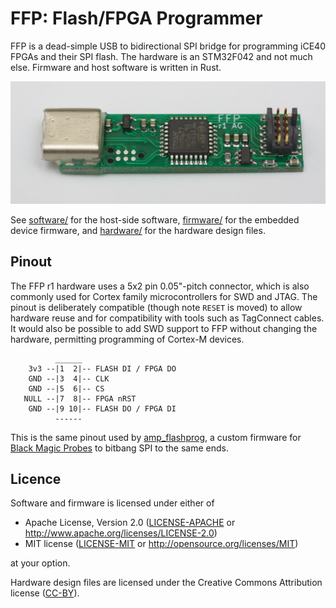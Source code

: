 # FFP: Flash/FPGA Programmer

FFP is a dead-simple USB to bidirectional SPI bridge for programming iCE40
FPGAs and their SPI flash. The hardware is an STM32F042 and not much else.
Firmware and host software is written in Rust.

![Photo of FFP PCB](ffp_pcb.jpg)

See [software/](software/) for the host-side software, [firmware/](firmware/)
for the embedded device firmware, and [hardware/](hardware/ffp/) for the
hardware design files.

## Pinout

The FFP r1 hardware uses a 5x2 pin 0.05"-pitch connector, which is also
commonly used for Cortex family microcontrollers for SWD and JTAG. The pinout
is deliberately compatible (though note `RESET` is moved) to allow hardware
reuse and for compatibility with tools such as TagConnect cables. It would
also be possible to add SWD support to FFP without changing the hardware,
permitting programming of Cortex-M devices.

```ascii
          ______
    3v3 --|1  2|-- FLASH DI / FPGA DO
    GND --|3  4|-- CLK
    GND --|5  6|-- CS
   NULL --|7  8|-- FPGA nRST
    GND --|9 10|-- FLASH DO / FPGA DI
          ------

```

This is the same pinout used by
[amp_flashprog](https://github.com/adamgreig/amp_flashprog), a custom firmware
for [Black Magic Probes](https://github.com/blacksphere/blackmagic) to bitbang
SPI to the same ends.

## Licence

Software and firmware is licensed under either of

* Apache License, Version 2.0 ([LICENSE-APACHE](LICENSE-APACHE) or
  http://www.apache.org/licenses/LICENSE-2.0)
* MIT license ([LICENSE-MIT](LICENSE-MIT) or http://opensource.org/licenses/MIT)

at your option.

Hardware design files are licensed under the Creative Commons Attribution
license ([CC-BY](https://creativecommons.org/licenses/by/4.0/)).
